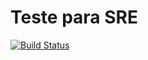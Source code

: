 # Teste para SRE

[![Build Status](https://travis-ci.org/linuxrogerio/sre-test.svg?branch=master)](https://travis-ci.org/linuxrogerio/sre-test)